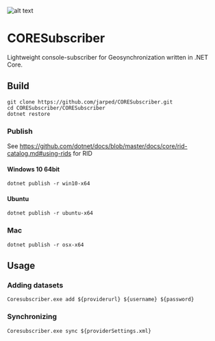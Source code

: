 ![alt text](https://travis-ci.org/jarped/CORESubscriber.svg?branch=master)

# CORESubscriber

Lightweight console-subscriber for Geosynchronization written in .NET Core.

## Build

```
git clone https://github.com/jarped/CORESubscriber.git
cd CORESubscriber/CORESubscriber
dotnet restore
```

### Publish

See https://github.com/dotnet/docs/blob/master/docs/core/rid-catalog.md#using-rids for RID

#### Windows 10 64bit
```
dotnet publish -r win10-x64
```
#### Ubuntu
```
dotnet publish -r ubuntu-x64
```
### Mac
```
dotnet publish -r osx-x64
```

## Usage

### Adding datasets
```
Coresubscriber.exe add ${providerurl} ${username} ${password}
```
### Synchronizing
```
Coresubscriber.exe sync ${providerSettings.xml}
```
